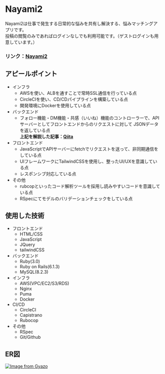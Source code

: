 # Nayami2
Nayami2は仕事で発生する日常的な悩みを共有し解決する、悩みマッチングアプリです。  
投稿の閲覧のみであればログインなしでも利用可能です。（ゲストログインも用意しています。）

### **リンク：[Nayami2](https://www.nayami2app.com/)**

## アピールポイント
- インフラ
  - AWSを使い、ALBを通すことで常時SSL通信を行っている点
  - CircleCIを使い、CD/CDパイプラインを構築している点
  - 開発環境にDockerを使用している点
- バックエンド
  - フォロー機能・DM機能・共感（いいね）機能のコントローラーで、APIサーバーとしてフロントエンドからのリクエストに対して
JSONデータを返している点  
**上記を解説した記事：[Qiita](https://qiita.com/ShogoSonoda/items/43eef11bc3c089180c64)**
- フロントエンド
  - JavaScriptでAPIサーバーにfetchでリクエストを送って、非同期通信をしている点
  - UIフレームワークにTailwindCSSを使用し、整ったUI/UXを意識している点
  - レスポンシブ対応している点
- その他
  - rubcopといったコード解析ツールを採用し読みやすいコードを意識している点
  - RSpecにてモデルのバリデーションチェックをしている点

## 使用した技術
- フロントエンド
  - HTML/CSS
  - JavaScript
  - JQuery
  - tailwindCSS
- バックエンド
  - Ruby(3.0)
  - Ruby on Rails(6.1.3)
  - MySQL(8.2.3)
- インフラ
  - AWS(VPC/EC2/S3/RDS)
  - Nginx
  - Puma
  - Docker
- CI/CD
  - CircleCI
  - Capistrano
  - Rubocop
- その他
  - RSpec
  - Git/Github
 
 ## ER図
[![Image from Gyazo](https://i.gyazo.com/e6b35b8e96575befb511a8a959355a04.png)](https://gyazo.com/e6b35b8e96575befb511a8a959355a04)
